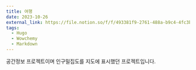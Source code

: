 ```yaml
---
title: 여행
date: 2023-10-26
external_link: https://file.notion.so/f/f/493381f9-2761-488a-b9c4-4fc3bae481b9/ed12e778-a372-4cf3-ac91-de8c23f32c2c/Untitled.pdf?table=block&id=17783f6e-faf0-41bd-a29d-c3ddac0b6772&spaceId=493381f9-2761-488a-b9c4-4fc3bae481b9&expirationTimestamp=1727136000000&signature=LdkCyZMdC0e5e00LbC334_EhV0WDWqcldqMj6XDSToY&downloadName=Untitled.pdf
tags:
  - Hugo
  - Wowchemy
  - Markdown
---
```

공간정보 프로젝트이며 인구밀집도를 지도에 표시했던 프로젝트입니다.

<!--more-->

